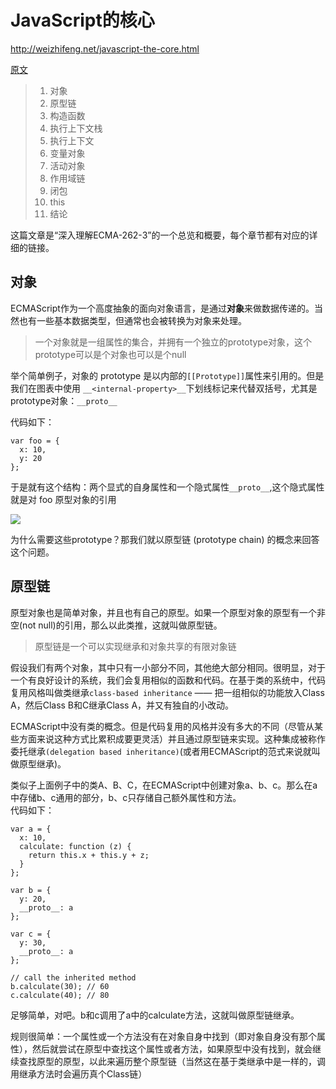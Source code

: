 # JavaScript的核心

http://weizhifeng.net/javascript-the-core.html

[原文](http://dmitrysoshnikov.com/ecmascript/javascript-the-core/)

> 1. 对象
> 2. 原型链
> 3. 构造函数
> 4. 执行上下文栈
> 5. 执行上下文
> 6. 变量对象
> 7. 活动对象
> 8. 作用域链
> 9. 闭包
> 10. this
> 11. 结论

这篇文章是“深入理解ECMA-262-3”的一个总览和概要，每个章节都有对应的详细的链接。

## 对象
ECMAScript作为一个高度抽象的面向对象语言，是通过**对象**来做数据传递的。当然也有一些基本数据类型，但通常也会被转换为对象来处理。

> 一个对象就是一组属性的集合，并拥有一个独立的prototype对象，这个prototype可以是个对象也可以是个null

举个简单例子，对象的 prototype 是以内部的`[[Prototype]]`属性来引用的。但是我们在图表中使用 `__<internal-property>__`下划线标记来代替双括号，尤其是prototype对象：`__proto__`

代码如下：

```
var foo = {
  x: 10,
  y: 20
};
```
于是就有这个结构：两个显式的自身属性和一个隐式属性`__proto__`,这个隐式属性就是对 foo 原型对象的引用  

![](http://gtms01.alicdn.com/tps/i1/TB1TKBkHFXXXXXrXVXXWgfqSXXX-377-118.png)

为什么需要这些prototype？那我们就以原型链 (prototype chain) 的概念来回答这个问题。

## 原型链

原型对象也是简单对象，并且也有自己的原型。如果一个原型对象的原型有一个非空(not null)的引用，那么以此类推，这就叫做原型链。
> 原型链是一个可以实现继承和对象共享的有限对象链

假设我们有两个对象，其中只有一小部分不同，其他绝大部分相同。很明显，对于一个有良好设计的系统，我们会复用相似的函数和代码。在基于类的系统中，代码复用风格叫做类继承`class-based inheritance` —— 把一组相似的功能放入Class A，然后Class B和C继承Class A，并又有独自的小改动。

ECMAScript中没有类的概念。但是代码复用的风格并没有多大的不同（尽管从某些方面来说这种方式比累积成要更灵活）并且通过原型链来实现。这种集成被称作委托继承`(delegation based inheritance)`(或者用ECMAScript的范式来说就叫做原型继承)。

类似子上面例子中的类A、B、C，在ECMAScript中创建对象a、b、c。那么在a中存储b、c通用的部分，b、c只存储自己额外属性和方法。  
代码如下：

```
var a = {
  x: 10,
  calculate: function (z) {
    return this.x + this.y + z;
  }
};
 
var b = {
  y: 20,
  __proto__: a
};
 
var c = {
  y: 30,
  __proto__: a
};
 
// call the inherited method
b.calculate(30); // 60
c.calculate(40); // 80
```

足够简单，对吧。b和c调用了a中的calculate方法，这就叫做原型链继承。

规则很简单：一个属性或一个方法没有在对象自身中找到（即对象自身没有那个属性），然后就尝试在原型中查找这个属性或者方法，如果原型中没有找到，就会继续查找原型的原型，以此来遍历整个原型链（当然这在基于类继承中是一样的，调用继承方法时会遍历真个Class链）

